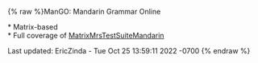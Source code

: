 {% raw %}ManGO: Mandarin Grammar Online  

\* Matrix-based\
\* Full coverage of
[MatrixMrsTestSuiteMandarin](https://blog.inductorsoftware.com/docsproto/matrix/MatrixMrsTestSuiteMandarin)  


Last updated: EricZinda - Tue Oct 25 13:59:11 2022 -0700
{% endraw %}